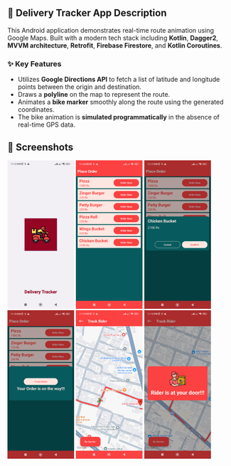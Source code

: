 ## 🚀 Delivery Tracker App Description

This Android application demonstrates real-time route animation using Google Maps. Built with a modern tech stack including **Kotlin**, **Dagger2**, **MVVM architecture**, **Retrofit**, **Firebase Firestore**, and **Kotlin Coroutines**.

### ✨ Key Features

- Utilizes **Google Directions API** to fetch a list of latitude and longitude points between the origin and destination.
- Draws a **polyline** on the map to represent the route.
- Animates a **bike marker** smoothly along the route using the generated coordinates.
- The bike animation is **simulated programmatically** in the absence of real-time GPS data.


## 📸 Screenshots

<div align="left">
  <img src="Screenshots/Screenshot_20250806_111417.png" width="150"/>
  <img src="Screenshots/Screenshot_20250806_111647.png" width="150"/>
  <img src="Screenshots/Screenshot_20250806_111740.png" width="150"/>
  <img src="Screenshots/Screenshot_20250806_111810.png" width="150"/>
  <img src="Screenshots/Screenshot_20250806_111910.png" width="150"/>
  <img src="Screenshots/Screenshot_20250806_111956.png" width="150"/>
</div>

